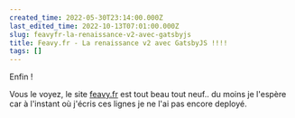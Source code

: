 ```yaml
---
created_time: 2022-05-30T23:14:00.000Z
last_edited_time: 2022-10-13T07:01:00.000Z
slug: feavyfr-la-renaissance-v2-avec-gatsbyjs
title: Feavy.fr - La renaissance v2 avec GatsbyJS !!!!
tags: []
---
```

Enfin !

Vous le voyez, le site [feavy.fr](https://feavy.fr) est tout beau tout neuf.. du moins je l'espère car à l'instant où j'écris ces lignes je ne l'ai pas encore deployé.


